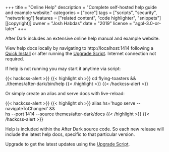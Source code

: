 +++
title = "Online Help"
description = "Complete self-hosted help guide and example website."
categories = ["core"]
tags = ["scripts", "security", "networking"]
features = ["related content", "code highlighter", "snippets"]
[[copyright]]
  owner = "Josh Habdas"
  date = "2019"
  license = "agpl-3.0-or-later"
+++

After Dark includes an extensive online help manual and example website.

View help docs locally by navigating to http://localhost:1414 following a [Quick Install](../quick-install) or after running the [Upgrade Script](../upgrade-script). Internet connection not required.

If help is not running you may start it anytime via script:

{{< hackcss-alert >}}
{{< highlight sh >}}
cd flying-toasters && \
./themes/after-dark/bin/help
{{< /highlight >}}
{{< /hackcss-alert >}}

Or simply create an alias and serve docs with live-reload:

{{< hackcss-alert >}}
{{< highlight sh >}}
alias hs='hugo serve --navigateToChanged' && \
hs --port 1414 --source themes/after-dark/docs
{{< /highlight >}}
{{< /hackcss-alert >}}

Help is included within the After Dark source code. So each new release will include the latest help docs, specific to that particular version.

Upgrade to get the latest updates using the [Upgrade Script](../upgrade-script/).
